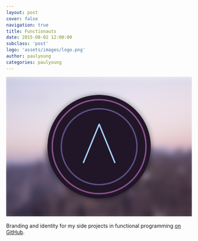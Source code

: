 ```yaml
---
layout: post
cover: false
navigation: true
title: Functionauts
date: 2015-08-02 12:00:00
subclass: 'post'
logo: 'assets/images/logo.png'
author: paulyoung
categories: paulyoung
---
```


<img src="assets/images/functionauts.png" />

Branding and identity for my side projects in functional programming <a href="https://github.com/functionauts" target="_blank" rel="nofollow">on GitHub</a>.
